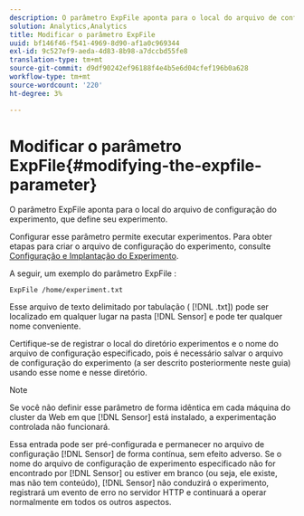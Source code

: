 ```yaml
---
description: O parâmetro ExpFile aponta para o local do arquivo de configuração do experimento, que define seu experimento.
solution: Analytics,Analytics
title: Modificar o parâmetro ExpFile
uuid: bf146f46-f541-4969-8d90-af1a0c969344
exl-id: 9c527ef9-aeda-4d83-8b98-a7dccbd55fe8
translation-type: tm+mt
source-git-commit: d9df90242ef96188f4e4b5e6d04cfef196b0a628
workflow-type: tm+mt
source-wordcount: '220'
ht-degree: 3%

---
```


# Modificar o parâmetro ExpFile{#modifying-the-expfile-parameter}

O parâmetro ExpFile aponta para o local do arquivo de configuração do experimento, que define seu experimento.

Configurar esse parâmetro permite executar experimentos. Para obter etapas para criar o arquivo de configuração do experimento, consulte [Configuração e Implantação do Experimento](../../../home/c-undst-ctrld-exp/t-crt-ctrld-exp/c-cnfg-dply-exp.md#concept-50f1de0242904698937bb72b3ea1b429).

A seguir, um exemplo do parâmetro ExpFile :

```
ExpFile /home/experiment.txt
```

Esse arquivo de texto delimitado por tabulação ( [!DNL .txt]) pode ser localizado em qualquer lugar na pasta [!DNL Sensor] e pode ter qualquer nome conveniente.

Certifique-se de registrar o local do diretório experimentos e o nome do arquivo de configuração especificado, pois é necessário salvar o arquivo de configuração do experimento (a ser descrito posteriormente neste guia) usando esse nome e nesse diretório.

>[!NOTE]
>
>Se você não definir esse parâmetro de forma idêntica em cada máquina do cluster da Web em que [!DNL Sensor] está instalado, a experimentação controlada não funcionará.

Essa entrada pode ser pré-configurada e permanecer no arquivo de configuração [!DNL Sensor] de forma contínua, sem efeito adverso. Se o nome do arquivo de configuração de experimento especificado não for encontrado por [!DNL Sensor] ou estiver em branco (ou seja, ele existe, mas não tem conteúdo), [!DNL Sensor] não conduzirá o experimento, registrará um evento de erro no servidor HTTP e continuará a operar normalmente em todos os outros aspectos.
